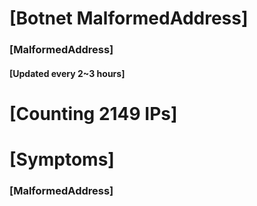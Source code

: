 # [Botnet MalformedAddress]
### [MalformedAddress]
#### [Updated every 2~3 hours]

# [Counting 2149 IPs]

# [Symptoms] 
###   [MalformedAddress]
